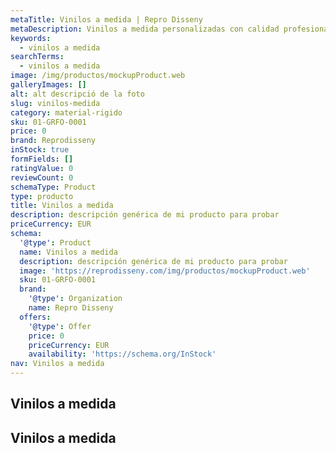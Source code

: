```yaml
---
metaTitle: Vinilos a medida | Repro Disseny
metaDescription: Vinilos a medida personalizadas con calidad profesional en Cataluña.
keywords:
  - vinilos a medida
searchTerms:
  - vinilos a medida
image: /img/productos/mockupProduct.web
galleryImages: []
alt: alt descripció de la foto
slug: vinilos-medida
category: material-rigido
sku: 01-GRFO-0001
price: 0
brand: Reprodisseny
inStock: true
formFields: []
ratingValue: 0
reviewCount: 0
schemaType: Product
type: producto
title: Vinilos a medida
description: descripción genérica de mi producto para probar
priceCurrency: EUR
schema:
  '@type': Product
  name: Vinilos a medida
  description: descripción genérica de mi producto para probar
  image: 'https://reprodisseny.com/img/productos/mockupProduct.web'
  sku: 01-GRFO-0001
  brand:
    '@type': Organization
    name: Repro Disseny
  offers:
    '@type': Offer
    price: 0
    priceCurrency: EUR
    availability: 'https://schema.org/InStock'
nav: Vinilos a medida
---
```


## Vinilos a medida

## Vinilos a medida

